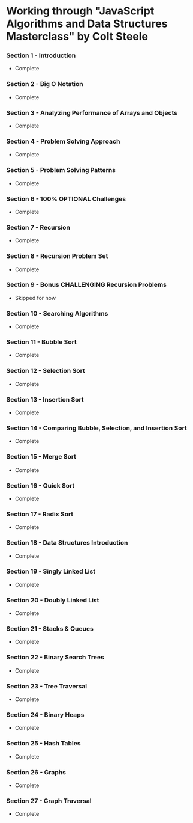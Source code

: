 # Working through "JavaScript Algorithms and Data Structures Masterclass" by Colt Steele

### Section 1 - Introduction

- Complete

### Section 2 - Big O Notation

- Complete

### Section 3 - Analyzing Performance of Arrays and Objects

- Complete

### Section 4 - Problem Solving Approach

- Complete

### Section 5 - Problem Solving Patterns

- Complete

### Section 6 - 100% OPTIONAL Challenges

- Complete

### Section 7 - Recursion

- Complete

### Section 8 - Recursion Problem Set

- Complete

### Section 9 - Bonus CHALLENGING Recursion Problems

- Skipped for now

### Section 10 - Searching Algorithms

- Complete

### Section 11 - Bubble Sort

- Complete

### Section 12 - Selection Sort

- Complete

### Section 13 - Insertion Sort

- Complete

### Section 14 - Comparing Bubble, Selection, and Insertion Sort

- Complete

### Section 15 - Merge Sort

- Complete

### Section 16 - Quick Sort

- Complete

### Section 17 - Radix Sort

- Complete

### Section 18 - Data Structures Introduction

- Complete

### Section 19 - Singly Linked List

- Complete

### Section 20 - Doubly Linked List

- Complete

### Section 21 - Stacks & Queues

- Complete

### Section 22 - Binary Search Trees

- Complete

### Section 23 - Tree Traversal

- Complete

### Section 24 - Binary Heaps

- Complete

### Section 25 - Hash Tables

- Complete

### Section 26 - Graphs

- Complete

### Section 27 - Graph Traversal

- Complete
